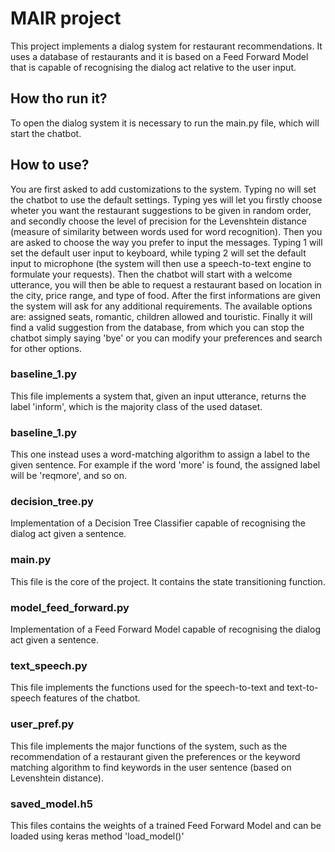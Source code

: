 # MAIR project

This project implements a dialog system for restaurant recommendations. It uses a database of restaurants and it is based on a Feed Forward Model that is capable of recognising the dialog act relative to the user input.

## How tho run it?
To open the dialog system it is necessary to run the main.py file, which will start the chatbot. 

## How to use?
You are first asked to add customizations to the system. Typing no will set the chatbot to use the default settings. 
Typing yes will let you firstly choose wheter you want the restaurant suggestions to be given in random order, and secondly choose the level of precision for the Levenshtein distance (measure of similarity between words used for word recognition).
Then you are asked to choose the way you prefer to input the messages. Typing 1 will set the default user input to keyboard, while typing 2 will set the default input to microphone (the system will then use a speech-to-text engine to formulate your requests).
Then the chatbot will start with a welcome utterance, you will then be able to request a restaurant based on location in the city, price range, and type of food. 
After the first informations are given the system will ask for any additional requirements. The available options are: assigned seats, romantic, children allowed and touristic.
Finally it will find a valid suggestion from the database, from which you can stop the chatbot simply saying 'bye' or you can modify your preferences and search for other options.

### baseline_1.py
This file implements a system that, given an input utterance, returns the label 'inform', which is the majority class of the used dataset.

### baseline_1.py
This one instead uses a word-matching algorithm to assign a label to the given sentence. For example if the word 'more' is found, the assigned label will be 'reqmore', and so on.

### decision_tree.py
Implementation of a Decision Tree Classifier capable of recognising the dialog act given a sentence.

### main.py
This file is the core of the project. It contains the state transitioning function.

### model_feed_forward.py
Implementation of a Feed Forward Model capable of recognising the dialog act given a sentence.

### text_speech.py
This file implements the functions used for the speech-to-text and text-to-speech features of the chatbot.

### user_pref.py
This file implements the major functions of the system, such as the recommendation of a restaurant given the preferences or the keyword matching algorithm to find keywords in the user sentence (based on Levenshtein distance).

### saved_model.h5
This files contains the weights of a trained Feed Forward Model and can be loaded using keras method 'load_model()'


